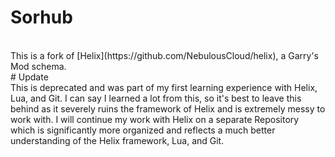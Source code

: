 # Sorhub
<br>
This is a fork of [Helix](https://github.com/NebulousCloud/helix), a Garry's Mod schema.
<br>
# Update
<br>
This is deprecated and was part of my first learning experience with Helix, Lua, and Git. I can say I learned a lot from this, so it's best to leave this behind as it severely ruins the framework of Helix and is extremely messy to work with. I will continue my work with Helix on a separate Repository which is significantly more organized and reflects a much better understanding of the Helix framework, Lua, and Git.
